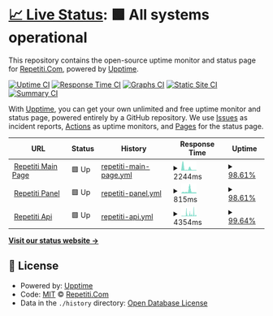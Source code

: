 # [📈 Live Status](https://status.repetiti.com): <!--live status--> **🟩 All systems operational**

This repository contains the open-source uptime monitor and status page for [Repetiti.Com](https://www.repetiti.com/), powered by [Upptime](https://github.com/upptime/upptime).

[![Uptime CI](https://github.com/Repetiti-Com/repetiti-uptime/workflows/Uptime%20CI/badge.svg)](https://github.com/Repetiti-Com/repetiti-uptime/actions?query=workflow%3A%22Uptime+CI%22)
[![Response Time CI](https://github.com/Repetiti-Com/repetiti-uptime/workflows/Response%20Time%20CI/badge.svg)](https://github.com/Repetiti-Com/repetiti-uptime/actions?query=workflow%3A%22Response+Time+CI%22)
[![Graphs CI](https://github.com/Repetiti-Com/repetiti-uptime/workflows/Graphs%20CI/badge.svg)](https://github.com/Repetiti-Com/repetiti-uptime/actions?query=workflow%3A%22Graphs+CI%22)
[![Static Site CI](https://github.com/Repetiti-Com/repetiti-uptime/workflows/Static%20Site%20CI/badge.svg)](https://github.com/Repetiti-Com/repetiti-uptime/actions?query=workflow%3A%22Static+Site+CI%22)
[![Summary CI](https://github.com/Repetiti-Com/repetiti-uptime/workflows/Summary%20CI/badge.svg)](https://github.com/Repetiti-Com/repetiti-uptime/actions?query=workflow%3A%22Summary+CI%22)

With [Upptime](https://upptime.js.org), you can get your own unlimited and free uptime monitor and status page, powered entirely by a GitHub repository. We use [Issues](https://github.com/Repetiti-Com/repetiti-uptime/issues) as incident reports, [Actions](https://github.com/Repetiti-Com/repetiti-uptime/actions) as uptime monitors, and [Pages](https://status.repetiti.com) for the status page.

<!--start: status pages-->
<!-- This summary is generated by Upptime (https://github.com/upptime/upptime) -->
<!-- Do not edit this manually, your changes will be overwritten -->
<!-- prettier-ignore -->
| URL | Status | History | Response Time | Uptime |
| --- | ------ | ------- | ------------- | ------ |
| <img alt="" src="https://icons.duckduckgo.com/ip3/www.repetiti.com.ico" height="13"> [Repetiti Main Page](https://www.repetiti.com) | 🟩 Up | [repetiti-main-page.yml](https://github.com/Repetiti-Com/repetiti-uptime/commits/HEAD/history/repetiti-main-page.yml) | <details><summary><img alt="Response time graph" src="./graphs/repetiti-main-page/response-time-week.png" height="20"> 2244ms</summary><br><a href="https://status.repetiti.com/history/repetiti-main-page"><img alt="Response time 952" src="https://img.shields.io/endpoint?url=https%3A%2F%2Fraw.githubusercontent.com%2FRepetiti-Com%2Frepetiti-uptime%2FHEAD%2Fapi%2Frepetiti-main-page%2Fresponse-time.json"></a><br><a href="https://status.repetiti.com/history/repetiti-main-page"><img alt="24-hour response time 565" src="https://img.shields.io/endpoint?url=https%3A%2F%2Fraw.githubusercontent.com%2FRepetiti-Com%2Frepetiti-uptime%2FHEAD%2Fapi%2Frepetiti-main-page%2Fresponse-time-day.json"></a><br><a href="https://status.repetiti.com/history/repetiti-main-page"><img alt="7-day response time 2244" src="https://img.shields.io/endpoint?url=https%3A%2F%2Fraw.githubusercontent.com%2FRepetiti-Com%2Frepetiti-uptime%2FHEAD%2Fapi%2Frepetiti-main-page%2Fresponse-time-week.json"></a><br><a href="https://status.repetiti.com/history/repetiti-main-page"><img alt="30-day response time 1145" src="https://img.shields.io/endpoint?url=https%3A%2F%2Fraw.githubusercontent.com%2FRepetiti-Com%2Frepetiti-uptime%2FHEAD%2Fapi%2Frepetiti-main-page%2Fresponse-time-month.json"></a><br><a href="https://status.repetiti.com/history/repetiti-main-page"><img alt="1-year response time 1038" src="https://img.shields.io/endpoint?url=https%3A%2F%2Fraw.githubusercontent.com%2FRepetiti-Com%2Frepetiti-uptime%2FHEAD%2Fapi%2Frepetiti-main-page%2Fresponse-time-year.json"></a></details> | <details><summary><a href="https://status.repetiti.com/history/repetiti-main-page">98.61%</a></summary><a href="https://status.repetiti.com/history/repetiti-main-page"><img alt="All-time uptime 99.67%" src="https://img.shields.io/endpoint?url=https%3A%2F%2Fraw.githubusercontent.com%2FRepetiti-Com%2Frepetiti-uptime%2FHEAD%2Fapi%2Frepetiti-main-page%2Fuptime.json"></a><br><a href="https://status.repetiti.com/history/repetiti-main-page"><img alt="24-hour uptime 100.00%" src="https://img.shields.io/endpoint?url=https%3A%2F%2Fraw.githubusercontent.com%2FRepetiti-Com%2Frepetiti-uptime%2FHEAD%2Fapi%2Frepetiti-main-page%2Fuptime-day.json"></a><br><a href="https://status.repetiti.com/history/repetiti-main-page"><img alt="7-day uptime 98.61%" src="https://img.shields.io/endpoint?url=https%3A%2F%2Fraw.githubusercontent.com%2FRepetiti-Com%2Frepetiti-uptime%2FHEAD%2Fapi%2Frepetiti-main-page%2Fuptime-week.json"></a><br><a href="https://status.repetiti.com/history/repetiti-main-page"><img alt="30-day uptime 99.68%" src="https://img.shields.io/endpoint?url=https%3A%2F%2Fraw.githubusercontent.com%2FRepetiti-Com%2Frepetiti-uptime%2FHEAD%2Fapi%2Frepetiti-main-page%2Fuptime-month.json"></a><br><a href="https://status.repetiti.com/history/repetiti-main-page"><img alt="1-year uptime 99.63%" src="https://img.shields.io/endpoint?url=https%3A%2F%2Fraw.githubusercontent.com%2FRepetiti-Com%2Frepetiti-uptime%2FHEAD%2Fapi%2Frepetiti-main-page%2Fuptime-year.json"></a></details>
| <img alt="" src="https://icons.duckduckgo.com/ip3/panel.repetiti.com.ico" height="13"> [Repetiti Panel](https://panel.repetiti.com/login) | 🟩 Up | [repetiti-panel.yml](https://github.com/Repetiti-Com/repetiti-uptime/commits/HEAD/history/repetiti-panel.yml) | <details><summary><img alt="Response time graph" src="./graphs/repetiti-panel/response-time-week.png" height="20"> 815ms</summary><br><a href="https://status.repetiti.com/history/repetiti-panel"><img alt="Response time 804" src="https://img.shields.io/endpoint?url=https%3A%2F%2Fraw.githubusercontent.com%2FRepetiti-Com%2Frepetiti-uptime%2FHEAD%2Fapi%2Frepetiti-panel%2Fresponse-time.json"></a><br><a href="https://status.repetiti.com/history/repetiti-panel"><img alt="24-hour response time 362" src="https://img.shields.io/endpoint?url=https%3A%2F%2Fraw.githubusercontent.com%2FRepetiti-Com%2Frepetiti-uptime%2FHEAD%2Fapi%2Frepetiti-panel%2Fresponse-time-day.json"></a><br><a href="https://status.repetiti.com/history/repetiti-panel"><img alt="7-day response time 815" src="https://img.shields.io/endpoint?url=https%3A%2F%2Fraw.githubusercontent.com%2FRepetiti-Com%2Frepetiti-uptime%2FHEAD%2Fapi%2Frepetiti-panel%2Fresponse-time-week.json"></a><br><a href="https://status.repetiti.com/history/repetiti-panel"><img alt="30-day response time 589" src="https://img.shields.io/endpoint?url=https%3A%2F%2Fraw.githubusercontent.com%2FRepetiti-Com%2Frepetiti-uptime%2FHEAD%2Fapi%2Frepetiti-panel%2Fresponse-time-month.json"></a><br><a href="https://status.repetiti.com/history/repetiti-panel"><img alt="1-year response time 890" src="https://img.shields.io/endpoint?url=https%3A%2F%2Fraw.githubusercontent.com%2FRepetiti-Com%2Frepetiti-uptime%2FHEAD%2Fapi%2Frepetiti-panel%2Fresponse-time-year.json"></a></details> | <details><summary><a href="https://status.repetiti.com/history/repetiti-panel">98.61%</a></summary><a href="https://status.repetiti.com/history/repetiti-panel"><img alt="All-time uptime 99.62%" src="https://img.shields.io/endpoint?url=https%3A%2F%2Fraw.githubusercontent.com%2FRepetiti-Com%2Frepetiti-uptime%2FHEAD%2Fapi%2Frepetiti-panel%2Fuptime.json"></a><br><a href="https://status.repetiti.com/history/repetiti-panel"><img alt="24-hour uptime 100.00%" src="https://img.shields.io/endpoint?url=https%3A%2F%2Fraw.githubusercontent.com%2FRepetiti-Com%2Frepetiti-uptime%2FHEAD%2Fapi%2Frepetiti-panel%2Fuptime-day.json"></a><br><a href="https://status.repetiti.com/history/repetiti-panel"><img alt="7-day uptime 98.61%" src="https://img.shields.io/endpoint?url=https%3A%2F%2Fraw.githubusercontent.com%2FRepetiti-Com%2Frepetiti-uptime%2FHEAD%2Fapi%2Frepetiti-panel%2Fuptime-week.json"></a><br><a href="https://status.repetiti.com/history/repetiti-panel"><img alt="30-day uptime 99.68%" src="https://img.shields.io/endpoint?url=https%3A%2F%2Fraw.githubusercontent.com%2FRepetiti-Com%2Frepetiti-uptime%2FHEAD%2Fapi%2Frepetiti-panel%2Fuptime-month.json"></a><br><a href="https://status.repetiti.com/history/repetiti-panel"><img alt="1-year uptime 99.64%" src="https://img.shields.io/endpoint?url=https%3A%2F%2Fraw.githubusercontent.com%2FRepetiti-Com%2Frepetiti-uptime%2FHEAD%2Fapi%2Frepetiti-panel%2Fuptime-year.json"></a></details>
| <img alt="" src="https://icons.duckduckgo.com/ip3/app.repetiti.com.ico" height="13"> [Repetiti Api](https://app.repetiti.com) | 🟩 Up | [repetiti-api.yml](https://github.com/Repetiti-Com/repetiti-uptime/commits/HEAD/history/repetiti-api.yml) | <details><summary><img alt="Response time graph" src="./graphs/repetiti-api/response-time-week.png" height="20"> 4354ms</summary><br><a href="https://status.repetiti.com/history/repetiti-api"><img alt="Response time 3423" src="https://img.shields.io/endpoint?url=https%3A%2F%2Fraw.githubusercontent.com%2FRepetiti-Com%2Frepetiti-uptime%2FHEAD%2Fapi%2Frepetiti-api%2Fresponse-time.json"></a><br><a href="https://status.repetiti.com/history/repetiti-api"><img alt="24-hour response time 1633" src="https://img.shields.io/endpoint?url=https%3A%2F%2Fraw.githubusercontent.com%2FRepetiti-Com%2Frepetiti-uptime%2FHEAD%2Fapi%2Frepetiti-api%2Fresponse-time-day.json"></a><br><a href="https://status.repetiti.com/history/repetiti-api"><img alt="7-day response time 4354" src="https://img.shields.io/endpoint?url=https%3A%2F%2Fraw.githubusercontent.com%2FRepetiti-Com%2Frepetiti-uptime%2FHEAD%2Fapi%2Frepetiti-api%2Fresponse-time-week.json"></a><br><a href="https://status.repetiti.com/history/repetiti-api"><img alt="30-day response time 4038" src="https://img.shields.io/endpoint?url=https%3A%2F%2Fraw.githubusercontent.com%2FRepetiti-Com%2Frepetiti-uptime%2FHEAD%2Fapi%2Frepetiti-api%2Fresponse-time-month.json"></a><br><a href="https://status.repetiti.com/history/repetiti-api"><img alt="1-year response time 3858" src="https://img.shields.io/endpoint?url=https%3A%2F%2Fraw.githubusercontent.com%2FRepetiti-Com%2Frepetiti-uptime%2FHEAD%2Fapi%2Frepetiti-api%2Fresponse-time-year.json"></a></details> | <details><summary><a href="https://status.repetiti.com/history/repetiti-api">99.64%</a></summary><a href="https://status.repetiti.com/history/repetiti-api"><img alt="All-time uptime 99.66%" src="https://img.shields.io/endpoint?url=https%3A%2F%2Fraw.githubusercontent.com%2FRepetiti-Com%2Frepetiti-uptime%2FHEAD%2Fapi%2Frepetiti-api%2Fuptime.json"></a><br><a href="https://status.repetiti.com/history/repetiti-api"><img alt="24-hour uptime 99.54%" src="https://img.shields.io/endpoint?url=https%3A%2F%2Fraw.githubusercontent.com%2FRepetiti-Com%2Frepetiti-uptime%2FHEAD%2Fapi%2Frepetiti-api%2Fuptime-day.json"></a><br><a href="https://status.repetiti.com/history/repetiti-api"><img alt="7-day uptime 99.64%" src="https://img.shields.io/endpoint?url=https%3A%2F%2Fraw.githubusercontent.com%2FRepetiti-Com%2Frepetiti-uptime%2FHEAD%2Fapi%2Frepetiti-api%2Fuptime-week.json"></a><br><a href="https://status.repetiti.com/history/repetiti-api"><img alt="30-day uptime 99.22%" src="https://img.shields.io/endpoint?url=https%3A%2F%2Fraw.githubusercontent.com%2FRepetiti-Com%2Frepetiti-uptime%2FHEAD%2Fapi%2Frepetiti-api%2Fuptime-month.json"></a><br><a href="https://status.repetiti.com/history/repetiti-api"><img alt="1-year uptime 99.59%" src="https://img.shields.io/endpoint?url=https%3A%2F%2Fraw.githubusercontent.com%2FRepetiti-Com%2Frepetiti-uptime%2FHEAD%2Fapi%2Frepetiti-api%2Fuptime-year.json"></a></details>

<!--end: status pages-->

[**Visit our status website →**](https://status.repetiti.com)

## 📄 License

- Powered by: [Upptime](https://github.com/upptime/upptime)
- Code: [MIT](./LICENSE) © [Repetiti.Com](https://www.repetiti.com/)
- Data in the `./history` directory: [Open Database License](https://opendatacommons.org/licenses/odbl/1-0/)
